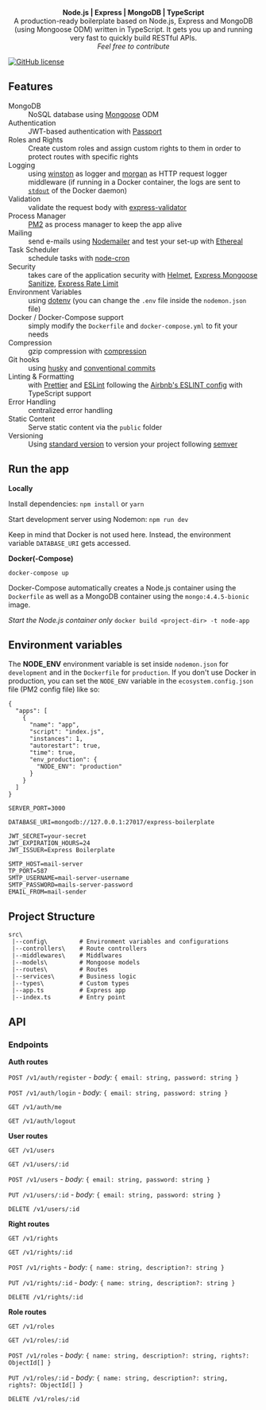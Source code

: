<div align="center"><strong>Node.js | Express | MongoDB | TypeScript</strong></div>
<div align="center">A production-ready boilerplate based on Node.js, Express and MongoDB (using Mongoose ODM) written in TypeScript. It gets you up and running very fast to quickly build RESTful APIs.<br />
  <em>Feel free to contribute</em>
</div>

[![GitHub license](https://img.shields.io/github/license/Naereen/StrapDown.js.svg)](https://github.com/Naereen/StrapDown.js/blob/master/LICENSE)

## Features

<dl>
  <dt>MongoDB</dt>
  <dd>NoSQL database using <a href="https://mongoosejs.com/">Mongoose</a> ODM</dd>
  
  <dt>Authentication</dt>
  <dd>JWT-based authentication with <a href="http://www.passportjs.org/">Passport</a></dd>

  <dt>Roles and Rights</dt>
  <dd>Create custom roles and assign custom rights to them in order to protect routes with specific rights</dd>

  <dt>Logging</dt>
  <dd>using <a href="https://github.com/winstonjs/winston">winston</a> as logger and <a href="https://github.com/winstonjs/winston">morgan</a> as HTTP request logger middleware (if running in a Docker container, the logs are sent to <a href="https://docs.docker.com/config/containers/logging/"><code>stdout</code></a> of the Docker daemon)</dd>

  <dt>Validation</dt>
  <dd>validate the request body with <a href="https://express-validator.github.io/docs/">express-validator</a></dd>

  <dt>Process Manager</dt>
  <dd><a href="https://pm2.keymetrics.io/">PM2</a> as process manager to keep the app alive</dd>

  <dt>Mailing</dt>
  <dd>send e-mails using <a href="https://nodemailer.com/about/">Nodemailer</a> and test your set-up with <a href="https://ethereal.email/">Ethereal</a></dd>

  <dt>Task Scheduler</dt>
  <dd>schedule tasks with <a href="https://github.com/node-cron/node-cron">node-cron</a></dd>

  <dt>Security</dt>
  <dd>takes care of the application security with <a href="https://helmetjs.github.io/">Helmet</a>, <a href="https://www.npmjs.com/package/express-mongo-sanitize">Express Mongoose Sanitize</a>, <a href="https://github.com/nfriedly/express-rate-limit">Express Rate Limit</a></dd>

  <dt>Environment Variables</dt>
  <dd>using <a href="https://github.com/motdotla/dotenv">dotenv</a> (you can change the <code>.env</code> file inside the <code>nodemon.json</code> file)</dd>

  <dt>Docker / Docker-Compose support</dt>
  <dd>simply modify the <code>Dockerfile</code> and <code>docker-compose.yml</code> to fit your needs</dd>

  <dt>Compression</dt>
  <dd>gzip compression with <a href="https://github.com/expressjs/compression">compression</a></dd>

  <dt>Git hooks</dt>
  <dd>using <a href="https://github.com/typicode/husky">husky</a> and <a href="https://www.conventionalcommits.org/">conventional commits</a></dd>

  <dt>Linting & Formatting</dt>
  <dd>with <a href="https://github.com/prettier/prettier">Prettier</a> and <a href="https://github.com/eslint/eslint">ESLint</a> following the <a href="https://www.npmjs.com/package/eslint-config-airbnb-typescript">Airbnb's ESLINT config</a> with TypeScript support</dd>

  <dt>Error Handling</dt>
  <dd>centralized error handling</dd>

  <dt>Static Content</dt>
  <dd>Serve static content via the <code>public</code> folder</dd>

  <dt>Versioning</dt>
  <dd>Using <a href="https://github.com/conventional-changelog/standard-version">standard version</a> to version your project following <a href="https://semver.org/">semver</a></dd>
</dl>

## Run the app

**Locally**

Install dependencies:
`npm install` or `yarn`

Start development server using Nodemon:
`npm run dev`

Keep in mind that Docker is not used here. Instead, the environment variable `DATABASE_URI` gets accessed.

**Docker(-Compose)**

`docker-compose up`

Docker-Compose automatically creates a Node.js container using the `Dockerfile` as well as a MongoDB container using the `mongo:4.4.5-bionic` image.

_Start the Node.js container only_
`docker build <project-dir> -t node-app`

## Environment variables

The **NODE_ENV** environment variable is set inside `nodemon.json` for `development` and in the `Dockerfile` for `production`. If you don't use Docker in production, you can set the `NODE_ENV` variable in the `ecosystem.config.json` file (PM2 config file) like so:

```text
{
  "apps": [
    {
      "name": "app",
      "script": "index.js",
      "instances": 1,
      "autorestart": true,
      "time": true,
      "env_production": {
        "NODE_ENV": "production"
      }
    }
  ]
}

```

```text
SERVER_PORT=3000

DATABASE_URI=mongodb://127.0.0.1:27017/express-boilerplate

JWT_SECRET=your-secret
JWT_EXPIRATION_HOURS=24
JWT_ISSUER=Express Boilerplate

SMTP_HOST=mail-server
TP_PORT=587
SMTP_USERNAME=mail-server-username
SMTP_PASSWORD=mails-server-password
EMAIL_FROM=mail-sender
```

## Project Structure

```
src\
 |--config\         # Environment variables and configurations
 |--controllers\    # Route controllers
 |--middlewares\    # Middlwares
 |--models\         # Mongoose models
 |--routes\         # Routes
 |--services\       # Business logic
 |--types\          # Custom types
 |--app.ts          # Express app
 |--index.ts        # Entry point
```

## API

### Endpoints

**Auth routes**

`POST /v1/auth/register` - _body:_ `{ email: string, password: string }`

`POST /v1/auth/login` - _body:_ `{ email: string, password: string }`

`GET /v1/auth/me`

`GET /v1/auth/logout`

**User routes**

`GET /v1/users`

`GET /v1/users/:id`

`POST /v1/users` - _body:_ `{ email: string, password: string }`

`PUT /v1/users/:id` - _body:_ `{ email: string, password: string }`

`DELETE /v1/users/:id`

**Right routes**

`GET /v1/rights`

`GET /v1/rights/:id`

`POST /v1/rights` - _body:_ `{ name: string, description?: string }`

`PUT /v1/rights/:id` - _body:_ `{ name: string, description?: string }`

`DELETE /v1/rights/:id`

**Role routes**

`GET /v1/roles`

`GET /v1/roles/:id`

`POST /v1/roles` - _body:_ `{ name: string, description?: string, rights?: ObjectId[] }`

`PUT /v1/roles/:id` - _body:_ `{ name: string, description?: string, rights?: ObjectId[] }`

`DELETE /v1/roles/:id`

